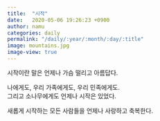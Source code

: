 ```yaml
---
title:  "시작"
date:   2020-05-06 19:26:23 +0900
author: namu
categories: daily
permalink: "/daily/:year/:month/:day/:title"
image: mountains.jpg
image-view: true
---
```


시작이란 말은 언제나 가슴 떨리고 아름답다.

나에게도, 우리 가족에게도, 우리 민족에게도.<br/>
그리고 소나무에게도 언제나 시작은 있었다.

새롭게 시작하는 모든 사람들을 언제나 사랑하고 축복한다.
